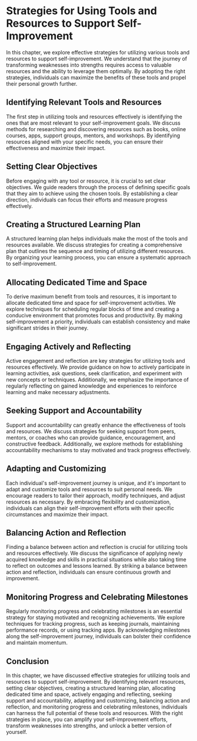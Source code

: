 Strategies for Using Tools and Resources to Support Self-Improvement
===============================================================================

In this chapter, we explore effective strategies for utilizing various tools and resources to support self-improvement. We understand that the journey of transforming weaknesses into strengths requires access to valuable resources and the ability to leverage them optimally. By adopting the right strategies, individuals can maximize the benefits of these tools and propel their personal growth further.

**Identifying Relevant Tools and Resources**
--------------------------------------------

The first step in utilizing tools and resources effectively is identifying the ones that are most relevant to your self-improvement goals. We discuss methods for researching and discovering resources such as books, online courses, apps, support groups, mentors, and workshops. By identifying resources aligned with your specific needs, you can ensure their effectiveness and maximize their impact.

**Setting Clear Objectives**
----------------------------

Before engaging with any tool or resource, it is crucial to set clear objectives. We guide readers through the process of defining specific goals that they aim to achieve using the chosen tools. By establishing a clear direction, individuals can focus their efforts and measure progress effectively.

**Creating a Structured Learning Plan**
---------------------------------------

A structured learning plan helps individuals make the most of the tools and resources available. We discuss strategies for creating a comprehensive plan that outlines the sequence and timing of utilizing different resources. By organizing your learning process, you can ensure a systematic approach to self-improvement.

**Allocating Dedicated Time and Space**
---------------------------------------

To derive maximum benefit from tools and resources, it is important to allocate dedicated time and space for self-improvement activities. We explore techniques for scheduling regular blocks of time and creating a conducive environment that promotes focus and productivity. By making self-improvement a priority, individuals can establish consistency and make significant strides in their journey.

**Engaging Actively and Reflecting**
------------------------------------

Active engagement and reflection are key strategies for utilizing tools and resources effectively. We provide guidance on how to actively participate in learning activities, ask questions, seek clarification, and experiment with new concepts or techniques. Additionally, we emphasize the importance of regularly reflecting on gained knowledge and experiences to reinforce learning and make necessary adjustments.

**Seeking Support and Accountability**
--------------------------------------

Support and accountability can greatly enhance the effectiveness of tools and resources. We discuss strategies for seeking support from peers, mentors, or coaches who can provide guidance, encouragement, and constructive feedback. Additionally, we explore methods for establishing accountability mechanisms to stay motivated and track progress effectively.

**Adapting and Customizing**
----------------------------

Each individual's self-improvement journey is unique, and it's important to adapt and customize tools and resources to suit personal needs. We encourage readers to tailor their approach, modify techniques, and adjust resources as necessary. By embracing flexibility and customization, individuals can align their self-improvement efforts with their specific circumstances and maximize their impact.

**Balancing Action and Reflection**
-----------------------------------

Finding a balance between action and reflection is crucial for utilizing tools and resources effectively. We discuss the significance of applying newly acquired knowledge and skills in practical situations while also taking time to reflect on outcomes and lessons learned. By striking a balance between action and reflection, individuals can ensure continuous growth and improvement.

**Monitoring Progress and Celebrating Milestones**
--------------------------------------------------

Regularly monitoring progress and celebrating milestones is an essential strategy for staying motivated and recognizing achievements. We explore techniques for tracking progress, such as keeping journals, maintaining performance records, or using tracking apps. By acknowledging milestones along the self-improvement journey, individuals can bolster their confidence and maintain momentum.

**Conclusion**
--------------

In this chapter, we have discussed effective strategies for utilizing tools and resources to support self-improvement. By identifying relevant resources, setting clear objectives, creating a structured learning plan, allocating dedicated time and space, actively engaging and reflecting, seeking support and accountability, adapting and customizing, balancing action and reflection, and monitoring progress and celebrating milestones, individuals can harness the full potential of these tools and resources. With the right strategies in place, you can amplify your self-improvement efforts, transform weaknesses into strengths, and unlock a better version of yourself.
